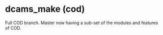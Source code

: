 dcams_make (cod)
==========

Full COD branch. Master now having a sub-set of the modules and features of COD.
